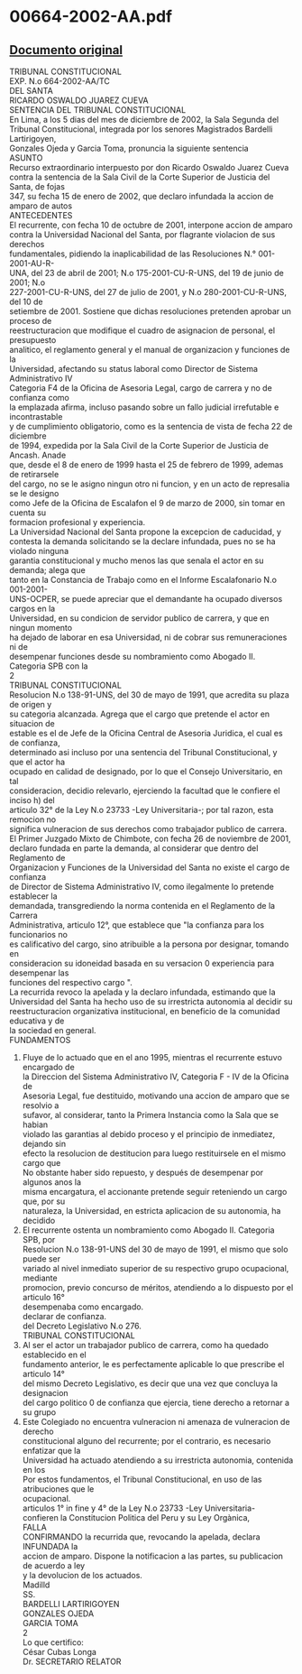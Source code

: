 
00664-2002-AA.pdf
=================
  
[Documento original](https://tc.gob.pe/jurisprudencia/2003/00664-2002-AA.pdf)  
---  
TRIBUNAL CONSTITUCIONAL  
EXP. N.o 664-2002-AA/TC  
DEL SANTA  
RICARDO OSWALDO JUAREZ CUEVA  
SENTENCIA DEL TRIBUNAL CONSTITUCIONAL  
En Lima, a los 5 dias del mes de diciembre de 2002, la Sala Segunda del  
Tribunal Constitucional, integrada por los senores Magistrados Bardelli Lartirigoyen,  
Gonzales Ojeda y Garcia Toma, pronuncia la siguiente sentencia  
ASUNTO  
Recurso extraordinario interpuesto por don Ricardo Oswaldo Juarez Cueva  
contra la sentencia de la Sala Civil de la Corte Superior de Justicia del Santa, de fojas  
347, su fecha 15 de enero de 2002, que declaro infundada la accion de amparo de autos  
ANTECEDENTES  
El recurrente, con fecha 10 de octubre de 2001, interpone accion de amparo  
contra la Universidad Nacional del Santa, por flagrante violacion de sus derechos  
fundamentales, pidiendo la inaplicabilidad de las Resoluciones N.° 001-2001-AU-R-  
UNA, del 23 de abril de 2001; N.o 175-2001-CU-R-UNS, del 19 de junio de 2001; N.o  
227-2001-CU-R-UNS, del 27 de julio de 2001, y N.o 280-2001-CU-R-UNS, del 10 de  
setiembre de 2001. Sostiene que dichas resoluciones pretenden aprobar un proceso de  
reestructuracion que modifique el cuadro de asignacion de personal, el presupuesto  
analitico, el reglamento general y el manual de organizacion y funciones de la  
Universidad, afectando su status laboral como Director de Sistema Administrativo IV  
Categoria F4 de la Oficina de Asesoria Legal, cargo de carrera y no de confianza como  
la emplazada afirma, incluso pasando sobre un fallo judicial irrefutable e incontrastable  
y de cumplimiento obligatorio, como es la sentencia de vista de fecha 22 de diciembre  
de 1994, expedida por la Sala Civil de la Corte Superior de Justicia de Ancash. Anade  
que, desde el 8 de enero de 1999 hasta el 25 de febrero de 1999, ademas de retirarsele  
del cargo, no se le asigno ningun otro ni funcion, y en un acto de represalia se le designo  
como Jefe de la Oficina de Escalafon el 9 de marzo de 2000, sin tomar en cuenta su  
formacion profesional y experiencia.  
La Universidad Nacional del Santa propone la excepcion de caducidad, y  
contesta la demanda solicitando se la declare infundada, pues no se ha violado ninguna  
garantia constitucional y mucho menos las que senala el actor en su demanda; alega que  
tanto en la Constancia de Trabajo como en el Informe Escalafonario N.o 001-2001-  
UNS-OCPER, se puede apreciar que el demandante ha ocupado diversos cargos en la  
Universidad, en su condicion de servidor publico de carrera, y que en ningun momento  
ha dejado de laborar en esa Universidad, ni de cobrar sus remuneraciones ni de  
desempenar funciones desde su nombramiento como Abogado II. Categoria SPB con la  
2  
TRIBUNAL CONSTITUCIONAL  
Resolucion N.o 138-91-UNS, del 30 de mayo de 1991, que acredita su plaza de origen y  
su categoria alcanzada. Agrega que el cargo que pretende el actor en situacion de  
estable es el de Jefe de la Oficina Central de Asesoria Juridica, el cual es de confianza,  
determinado asi incluso por una sentencia del Tribunal Constitucional, y que el actor ha  
ocupado en calidad de designado, por lo que el Consejo Universitario, en tal  
consideracion, decidio relevarlo, ejerciendo la facultad que le confiere el inciso h) del  
articulo 32° de la Ley N.o 23733 -Ley Universitaria-; por tal razon, esta remocion no  
significa vulneracion de sus derechos como trabajador publico de carrera.  
El Primer Juzgado Mixto de Chimbote, con fecha 26 de noviembre de 2001,  
declaro fundada en parte la demanda, al considerar que dentro del Reglamento de  
Organizacion y Funciones de la Universidad del Santa no existe el cargo de confianza  
de Director de Sistema Administrativo IV, como ilegalmente lo pretende establecer la  
demandada, transgrediendo la norma contenida en el Reglamento de la Carrera  
Administrativa, articulo 12°, que establece que "la confianza para los funcionarios no  
es calificativo del cargo, sino atribuible a la persona por designar, tomando en  
consideracion su idoneidad basada en su versacion 0 experiencia para desempenar las  
funciones del respectivo cargo ".  
La recurrida revoco la apelada y la declaro infundada, estimando que la  
Universidad del Santa ha hecho uso de su irrestricta autonomia al decidir su  
reestructuracion organizativa institucional, en beneficio de la comunidad educativa y de  
la sociedad en general.  
FUNDAMENTOS  
1. Fluye de lo actuado que en el ano 1995, mientras el recurrente estuvo encargado de  
la Direccion del Sistema Administrativo IV, Categoria F - IV de la Oficina de  
Asesoria Legal, fue destituido, motivando una accion de amparo que se resolvio a  
sufavor, al considerar, tanto la Primera Instancia como la Sala que se habian  
violado las garantias al debido proceso y el principio de inmediatez, dejando sin  
efecto la resolucion de destitucion para luego restituirsele en el mismo cargo que  
No obstante haber sido repuesto, y después de desempenar por algunos anos la  
misma encargatura, el accionante pretende seguir reteniendo un cargo que, por su  
naturaleza, la Universidad, en estricta aplicacion de su autonomia, ha decidido  
3. El recurrente ostenta un nombramiento como Abogado II. Categoria SPB, por  
Resolucion N.o 138-91-UNS del 30 de mayo de 1991, el mismo que solo puede ser  
variado al nivel inmediato superior de su respectivo grupo ocupacional, mediante  
promocion, previo concurso de méritos, atendiendo a lo dispuesto por el articulo 16°  
desempenaba como encargado.  
declarar de confianza.  
del Decreto Legislativo N.o 276.  
TRIBUNAL CONSTITUCIONAL  
4. Al ser el actor un trabajador publico de carrera, como ha quedado establecido en el  
fundamento anterior, le es perfectamente aplicable lo que prescribe el articulo 14°  
del mismo Decreto Legislativo, es decir que una vez que concluya la designacion  
del cargo politico 0 de confianza que ejercia, tiene derecho a retornar a su grupo  
5. Este Colegiado no encuentra vulneracion ni amenaza de vulneracion de derecho  
constitucional alguno del recurrente; por el contrario, es necesario enfatizar que la  
Universidad ha actuado atendiendo a su irrestricta autonomia, contenida en los  
Por estos fundamentos, el Tribunal Constitucional, en uso de las atribuciones que le  
ocupacional.  
articulos 1° in fine y 4° de la Ley N.o 23733 -Ley Universitaria-  
confieren la Constitucion Politica del Peru y su Ley Orgànica,  
FALLA  
CONFIRMANDO la recurrida que, revocando la apelada, declara INFUNDADA la  
accion de amparo. Dispone la notificacion a las partes, su publicacion de acuerdo a ley  
y la devolucion de los actuados.  
Madilld  
SS.  
BARDELLI LARTIRIGOYEN  
GONZALES OJEDA  
GARCIA TOMA  
2  
Lo que certifico:  
César Cubas Longa  
Dr. SECRETARIO RELATOR